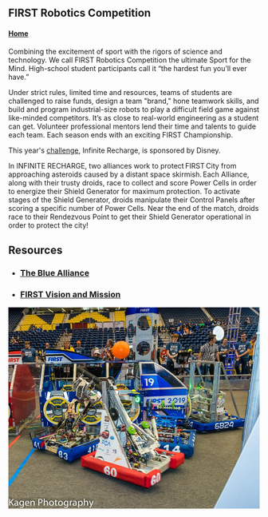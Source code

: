 <head>
  <meta charset="utf-8" />
  <title>jscholl23 - htmltests </title>
  <meta name="viewport" content="initial-scale=1" />
  <link rel="icon" href="assets/clawsmall.png" />
</head>

## FIRST Robotics Competition

#### [Home](https://jscholl23.github.io/)

Combining the excitement of sport with the rigors of science and technology. We call FIRST Robotics Competition the ultimate Sport for the Mind. High-school student participants call it “the hardest fun you’ll ever have.”

Under strict rules, limited time and resources, teams of students are challenged to raise funds, design a team "brand," hone teamwork skills, and build and program industrial-size robots to play a difficult field game against like-minded competitors. It’s as close to real-world engineering as a student can get. Volunteer professional mentors lend their time and talents to guide each team. Each season ends with an exciting FIRST Championship.

This year's [challenge](https://www.firstinspires.org/robotics/frc/game-and-season), Infinite Recharge, is sponsored by Disney.

In INFINITE RECHARGE, two alliances work to protect FIRST City from approaching asteroids caused by a distant space skirmish. Each Alliance, along with their trusty droids, race to collect and score Power Cells in order to energize their Shield Generator for maximum protection. To activate stages of the Shield Generator, droids manipulate their Control Panels after scoring a specific number of Power Cells. Near the end of the match, droids race to their Rendezvous Point to get their Shield Generator operational in order to protect the city!

## Resources
- ### [The Blue Alliance](https://www.thebluealliance.com/team/60/2019)
- ### [FIRST Vision and Mission](https://www.firstinspires.org/about/vision-and-mission)

![Robotics](assets/robots.jpg)
